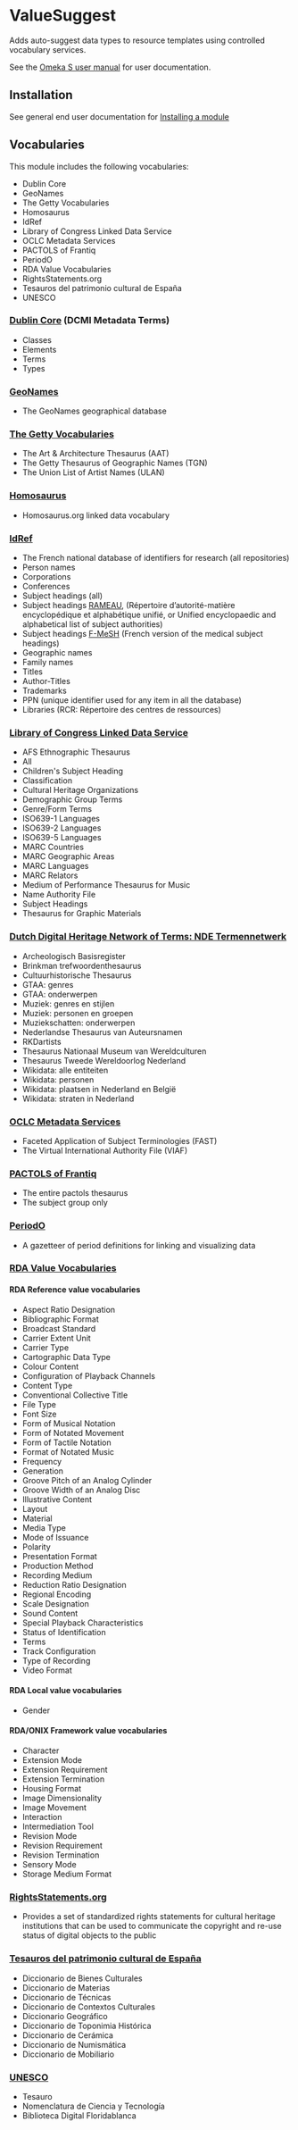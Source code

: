 # ValueSuggest

Adds auto-suggest data types to resource templates using controlled vocabulary services.

See the [Omeka S user manual](http://omeka.org/s/docs/user-manual/modules/valuesuggest/) for user documentation.

## Installation

See general end user documentation for [Installing a module](http://omeka.org/s/docs/user-manual/modules/#installing-modules)

## Vocabularies

This module includes the following vocabularies:

- Dublin Core
- GeoNames
- The Getty Vocabularies
- Homosaurus
- IdRef
- Library of Congress Linked Data Service
- OCLC Metadata Services
- PACTOLS of Frantiq
- PeriodO
- RDA Value Vocabularies
- RightsStatements.org
- Tesauros del patrimonio cultural de España
- UNESCO

### [Dublin Core](https://www.dublincore.org/specifications/dublin-core/dcmi-terms/) (DCMI Metadata Terms)

- Classes
- Elements
- Terms
- Types

### [GeoNames](http://www.geonames.org/)

- The GeoNames geographical database

### [The Getty Vocabularies](http://vocab.getty.edu/)

- The Art & Architecture Thesaurus (AAT)
- The Getty Thesaurus of Geographic Names (TGN)
- The Union List of Artist Names (ULAN)

### [Homosaurus](http://homosaurus.org/)

- Homosaurus.org linked data vocabulary

### [IdRef](https://www.idref.fr/)

- The French national database of identifiers for research (all repositories)
- Person names
- Corporations
- Conferences
- Subject headings (all)
- Subject headings [RAMEAU](https://rameau.bnf.fr), (Répertoire d’autorité-matière encyclopédique et alphabétique unifié, or Unified encyclopaedic and alphabetical list of subject authorities)
- Subject headings [F-MeSH](http://mesh.inserm.fr/FrenchMesh) (French version of the medical subject headings)
- Geographic names
- Family names
- Titles
- Author-Titles
- Trademarks
- PPN (unique identifier used for any item in all the database)
- Libraries (RCR: Répertoire des centres de ressources)

### [Library of Congress Linked Data Service](http://id.loc.gov/)

- AFS Ethnographic Thesaurus
- All
- Children's Subject Heading
- Classification
- Cultural Heritage Organizations
- Demographic Group Terms
- Genre/Form Terms
- ISO639-1 Languages
- ISO639-2 Languages
- ISO639-5 Languages
- MARC Countries
- MARC Geographic Areas
- MARC Languages
- MARC Relators
- Medium of Performance Thesaurus for Music
- Name Authority File
- Subject Headings
- Thesaurus for Graphic Materials

### [Dutch Digital Heritage Network of Terms: NDE Termennetwerk](https://termennetwerk.netwerkdigitaalerfgoed.nl/)

- Archeologisch Basisregister
- Brinkman trefwoordenthesaurus
- Cultuurhistorische Thesaurus
- GTAA: genres
- GTAA: onderwerpen
- Muziek: genres en stijlen
- Muziek: personen en groepen
- Muziekschatten: onderwerpen
- Nederlandse Thesaurus van Auteursnamen
- RKDartists
- Thesaurus Nationaal Museum van Wereldculturen
- Thesaurus Tweede Wereldoorlog Nederland
- Wikidata: alle entiteiten
- Wikidata: personen
- Wikidata: plaatsen in Nederland en België
- Wikidata: straten in Nederland

### [OCLC Metadata Services](https://www.oclc.org/en/services/a-z.html/:F2664:/)

- Faceted Application of Subject Terminologies (FAST)
- The Virtual International Authority File (VIAF)

### [PACTOLS of Frantiq](https://pactols.frantiq.fr/)

- The entire pactols thesaurus
- The subject group only

### [PeriodO](http://perio.do/en/)

- A gazetteer of period definitions for linking and visualizing data

### [RDA Value Vocabularies](http://www.rdaregistry.info/termList/)

#### RDA Reference value vocabularies

- Aspect Ratio Designation
- Bibliographic Format
- Broadcast Standard
- Carrier Extent Unit
- Carrier Type
- Cartographic Data Type
- Colour Content
- Configuration of Playback Channels
- Content Type
- Conventional Collective Title
- File Type
- Font Size
- Form of Musical Notation
- Form of Notated Movement
- Form of Tactile Notation
- Format of Notated Music
- Frequency
- Generation
- Groove Pitch of an Analog Cylinder
- Groove Width of an Analog Disc
- Illustrative Content
- Layout
- Material
- Media Type
- Mode of Issuance
- Polarity
- Presentation Format
- Production Method
- Recording Medium
- Reduction Ratio Designation
- Regional Encoding
- Scale Designation
- Sound Content
- Special Playback Characteristics
- Status of Identification
- Terms
- Track Configuration
- Type of Recording
- Video Format

#### RDA Local value vocabularies

- Gender

#### RDA/ONIX Framework value vocabularies

- Character
- Extension Mode
- Extension Requirement
- Extension Termination
- Housing Format
- Image Dimensionality
- Image Movement
- Interaction
- Intermediation Tool
- Revision Mode
- Revision Requirement
- Revision Termination
- Sensory Mode
- Storage Medium Format

### [RightsStatements.org](https://rightsstatements.org/)

- Provides a set of standardized rights statements for cultural heritage institutions that can be used to communicate the copyright and re-use status of digital objects to the public

### [Tesauros del patrimonio cultural de España](http://tesauros.mecd.es/tesauros)

- Diccionario de Bienes Culturales
- Diccionario de Materias
- Diccionario de Técnicas
- Diccionario de Contextos Culturales
- Diccionario Geográfico
- Diccionario de Toponimia Histórica
- Diccionario de Cerámica
- Diccionario de Numismática
- Diccionario de Mobiliario

### [UNESCO](http://skos.um.es/)

- Tesauro
- Nomenclatura de Ciencia y Tecnología
- Biblioteca Digital Floridablanca

